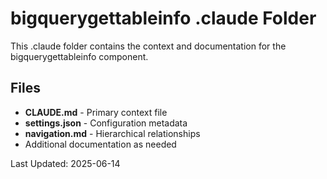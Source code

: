 # bigquerygettableinfo .claude Folder

This .claude folder contains the context and documentation for the bigquerygettableinfo component.

## Files

- **CLAUDE.md** - Primary context file
- **settings.json** - Configuration metadata
- **navigation.md** - Hierarchical relationships
- Additional documentation as needed

Last Updated: 2025-06-14
